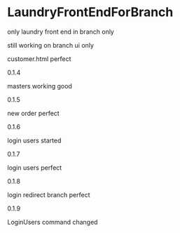 # LaundryFrontEndForBranch
only laundry front end in branch only

still working on branch ui only

customer.html perfect

0.1.4

masters working good

0.1.5

new order perfect

0.1.6

login users started

0.1.7

login users perfect

0.1.8

login redirect branch perfect

0.1.9

LoginUsers command changed